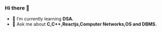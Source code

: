 ### Hi there 👋


- 🌱 I’m currently learning <b>DSA.</b>
- 💬 Ask me about <b>C,C++,Reactjs,Computer Networks,OS and DBMS.</b>
